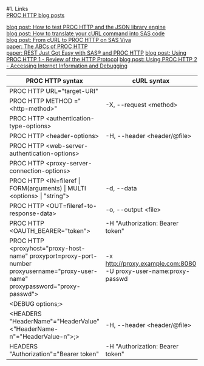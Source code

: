 #1. Links  
[PROC HTTP blog posts](https://blogs.sas.com/content/tag/proc-http/)  

[blog post: How to test PROC HTTP and the JSON library engine](https://blogs.sas.com/content/sasdummy/2018/01/23/check-json-and-http/)  
[blog post: How to translate your cURL command into SAS code](https://blogs.sas.com/content/sgf/2020/07/30/curl-to-proc-http/)  
[blog post: From cURL to PROC HTTP on SAS Viya](https://communities.sas.com/t5/SAS-Communities-Library/From-cURL-to-PROC-HTTP-on-SAS-Viya/ta-p/964762)  
[paper: The ABCs of PROC HTTP](https://www.sas.com/content/dam/SAS/support/en/sas-global-forum-proceedings/2019/3232-2019.pdf)  
[paper: REST Just Got Easy with SAS® and PROC HTTP](https://www.sas.com/content/dam/SAS/support/en/sas-global-forum-proceedings/2020/4426-2020.pdf)
[blog post: Using PROC HTTP 1 - Review of the HTTP Protocol](https://communities.sas.com/t5/SAS-Communities-Library/Using-PROC-HTTP-1-Review-of-the-HTTP-Protocol/ta-p/960340)
[blog post: Using PROC HTTP 2 - Accessing Internet Information and Debugging](https://communities.sas.com/t5/SAS-Communities-Library/Using-PROC-HTTP-2-Accessing-Internet-Information-and-Debugging/ta-p/964119)  



|PROC HTTP syntax|cURL syntax|
|-------- |-----|
|PROC HTTP URL="target-URI"|     |
|PROC HTTP METHOD ="\<http-method\>"|-X, --request \<method\>|
|PROC HTTP \<authentication-type-options\>|     |
|PROC HTTP \<header-options\>|-H, --header \<header/@file\>|
|PROC HTTP \<web-server-authentication-options\>|     |
|PROC HTTP \<proxy-server-connection-options\>|     |
|PROC HTTP \<IN=fileref \| FORM(arguments) \| MULTI \<options\> \| "string"\>| -d, --data <data> |
|PROC HTTP \<OUT=fileref-to-response-data\>| -o, --output \<file\>    |
|PROC HTTP \<OAUTH_BEARER="token"\>| -H "Authorization: Bearer token"|
|PROC HTTP \<proxyhost="proxy-host-name" proxyport=proxy-port-number proxyusername="proxy-user-name" proxypassword="proxy-passwd"\>| -x http://proxy.example.com:8080 -U proxy-user-name:proxy-passwd    |
|\<DEBUG options;\>|     |
|\<HEADERS "HeaderName"="HeaderValue" \<"HeaderName-n"="HeaderValue-n"\>;\>|-H, --header \<header/@file\>|
|HEADERS "Authorization"="Bearer token"| -H "Authorization: Bearer token"|



